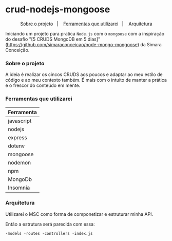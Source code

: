 # crud-nodejs-mongoose

<p align="center">
  <a href="#projeto">Sobre o projeto</a>&nbsp;&nbsp;&nbsp;|&nbsp;&nbsp;&nbsp;
  <a href="#ferramentas">Ferramentas que utilizarei</a>&nbsp;&nbsp;&nbsp;|&nbsp;&nbsp;&nbsp;
  <a href="#arquitetura">Arquitetura</a>
</p>

Iniciando um projeto para pratica `Node.js` com o `mongoose` com a inspiração do desafio "[5 CRUDS MongoDB em 5 dias]"(https://github.com/simaraconceicao/node-mongo-mongoose) da Simara Conceição. 

<h3 id="projeto">Sobre o projeto</h3>

A ideia é realizar os cincos CRUDS aos poucos e adaptar ao meu estilo de código e ao meu contexto também. É mais com o intuito de manter a prática e o frescor do conteúdo em mente.

<h3 id="ferramentas">Ferramentas que utilizarei</h3>


| Ferramenta |
| ----------- |
| javascript |
| nodejs |
| express |
| dotenv |
| mongoose |
| nodemon |
| npm |
| MongoDb |
| Insomnia |

<h3 id="arquitetura">Arquitetura</h3>

Utilizarei o MSC como forma de componetizar e estruturar minha API. 

Então a estrutura será parecida com essa: 

``
  -models
  -routes
  -controllers
  -index.js
``

